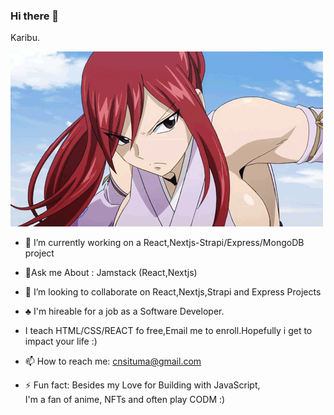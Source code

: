 ### Hi there 👋
Karibu. 

![claragithub](https://github.com/CSituma/CSituma/blob/main/tumblr_nt02rdAnUC1uu7byeo1_500.gif)


- 🔭 I’m currently working on a React,Nextjs-Strapi/Express/MongoDB project

- 🌱Ask me About : Jamstack (React,Nextjs)

- 👯 I’m looking to collaborate on React,Nextjs,Strapi and Express Projects

- ♣️ I'm hireable for a job as a Software Developer.

-  I teach HTML/CSS/REACT fo free,Email me to enroll.Hopefully i get to impact your life  :)

- 📫 How to reach me: cnsituma@gmail.com

- ⚡ Fun fact: Besides my Love for Building with JavaScript,<br>
     I'm a fan of anime, NFTs and often play CODM :)
    <br>
  
     
